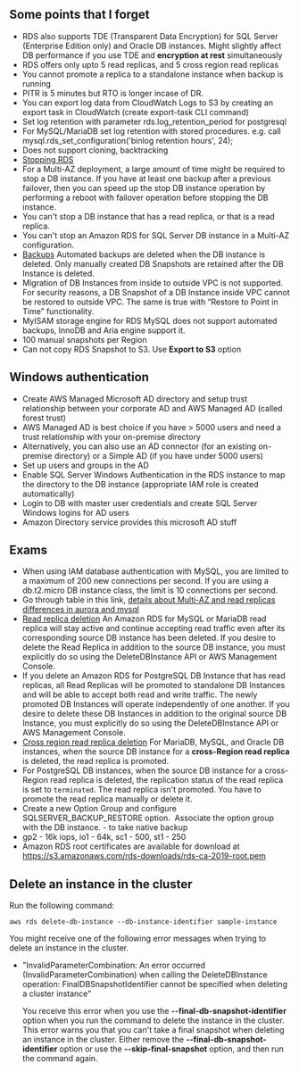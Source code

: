 ## Some points that I forget
- RDS also supports TDE (Transparent Data Encryption) for SQL Server (Enterprise Edition only) and Oracle DB instances. Might slightly affect DB performance if you use TDE and **encryption at rest** simultaneously
- RDS offers only upto 5 read replicas, and 5 cross region read replicas
- You cannot promote a replica to a standalone instance when backup is running
- PITR is 5 minutes but RTO is longer incase of DR.
- You can export log data from CloudWatch Logs to S3 by creating an export task in CloudWatch (create export-task CLI command)
- Set log retention with parameter rds.log_retention_period for postgresql
- For MySQL/MariaDB set log retention with stored procedures. e.g. call mysql.rds_set_configuration('binlog retention hours', 24);
- Does not support cloning, backtracking
- [Stopping RDS](https://docs.aws.amazon.com/AmazonRDS/latest/UserGuide/USER_StopInstance.html)
- For a Multi-AZ deployment, a large amount of time might be required to stop a DB instance. If you have at least one backup after a previous failover, then you can speed up the stop DB instance operation by performing a reboot with failover operation before stopping the DB instance.
- You can't stop a DB instance that has a read replica, or that is a read replica.
- You can't stop an Amazon RDS for SQL Server DB instance in a Multi-AZ configuration.
- [Backups](https://aws.amazon.com/rds/faqs/) Automated backups are deleted when the DB instance is deleted. Only manually created DB Snapshots are retained after the DB Instance is deleted.
- Migration of DB Instances from inside to outside VPC is not supported. For security reasons, a DB Snapshot of a DB Instance inside VPC cannot be restored to outside VPC. The same is true with “Restore to Point in Time” functionality.
- MyISAM storage engine for RDS MySQL does not support automated backups, InnoDB and Aria engine support it.
- 100 manual snapshots per Region
- Can not copy RDS Snapshot to S3. Use **Export to S3** option

## Windows authentication
- Create AWS Managed Microsoft AD directory and setup trust relationship between your corporate AD and AWS Managed AD (called forest trust)
- AWS Managed AD is best choice if you have > 5000 users and need a trust relationship with your on-premise directory
- Alternatively, you can also use an AD connector (for an existing on-premise directory) or a Simple AD (if you have under 5000 users)
- Set up users and groups in the AD
- Enable SQL Server Windows Authentication in the RDS instance to map the directory to the DB instance (appropriate IAM role is created automatically)
- Login to DB with master user credentials and create SQL Server Windows logins for AD users
- Amazon Directory service provides this microsoft AD stuff

## Exams
- When using IAM database authentication with MySQL, you are limited to a maximum of 200 new connections per second. If you are using a db.t2.micro DB instance class, the limit is 10 connections per second.
- Go through table in this link, [details about Multi-AZ and read replicas differences in aurora and mysql](https://aws.amazon.com/rds/features/read-replicas/)
- [Read replica deletion](https://aws.amazon.com/rds/faqs/) An Amazon RDS for MySQL or MariaDB read replica will stay active and continue accepting read traffic even after its corresponding source DB instance has been deleted. If you desire to delete the Read Replica in addition to the source DB instance, you must explicitly do so using the DeleteDBInstance API or AWS Management Console.
- If you delete an Amazon RDS for PostgreSQL DB Instance that has read replicas, all Read Replicas will be promoted to standalone DB Instances and will be able to accept both read and write traffic. The newly promoted DB Instances will operate independently of one another. If you desire to delete these DB Instances in addition to the original source DB Instance, you must explicitly do so using the DeleteDBInstance API or AWS Management Console.
- [Cross region read replica deletion](https://docs.aws.amazon.com/AmazonRDS/latest/UserGuide/USER_DeleteInstance.html) For MariaDB, MySQL, and Oracle DB instances, when the source DB instance for a **cross-Region read replica** is deleted, the read replica is promoted.
- For PostgreSQL DB instances, when the source DB instance for a cross-Region read replica is deleted, the replication status of the read replica is set to `terminated`. The read replica isn't promoted. You have to promote the read replica manually or delete it.
- Create a new Option Group and configure SQLSERVER_BACKUP_RESTORE option.  Associate the option group with the DB instance. - to take native backup
- gp2 - 16k iops, io1 - 64k, sc1 - 500, st1 - 250
- Amazon RDS root certificates are available for download at https://s3.amazonaws.com/rds-downloads/rds-ca-2019-root.pem

## Delete an instance in the cluster

Run the following command:

```plainText
aws rds delete-db-instance --db-instance-identifier sample-instance
```

You might receive one of the following error messages when trying to delete an instance in the cluster.

-   "InvalidParameterCombination: An error occurred (InvalidParameterCombination) when calling the DeleteDBInstance operation: FinalDBSnapshotIdentifier cannot be specified when deleting a cluster instance"
    
    You receive this error when you use the **--final-db-snapshot-identifier** option when you run the command to delete the instance in the cluster. This error warns you that you can't take a final snapshot when deleting an instance in the cluster. Either remove the **--final-db-snapshot-identifier** option or use the **--skip-final-snapshot** option, and then run the command again.
